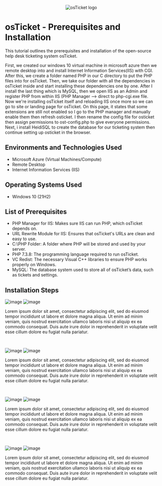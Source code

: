 <p align="center">
<img src="https://i.imgur.com/Clzj7Xs.png" alt="osTicket logo"/>
</p>

<h1>osTicket - Prerequisites and Installation</h1>
This tutorial outlines the prerequisites and installation of the open-source help desk ticketing system osTicket.<br />


First, we created our windows 10 virtual machine in microsoft azure then we remote desktop into and install Internet Information Services(IIS) with CGI. After this, we create a folder named PHP in our C directory to put the PHP files into for osTicket.
Then, we take our folder with all the dependencies in osTicket inside and start installing these dependencies one by one. After I install the last thing which is MySQL, then we open IIS as an Admin and register PHP from within IIS (PHP Manager --> direct to php-cgi.exe file. Now we're installing osTicket itself and reloading IIS once more so we can go to site or landing page for osTicket. On this page, it states that some extensions are still not enabled so I go to the PHP manager and manually enable them then refresh osticket. I then rename the config file for osticket then assign permissions to ost-config.php to give everyone permissions. Next, i install HeidiSQL to create the database for our ticketing system then continue setting up osticket in the browser.

 


<h2>Environments and Technologies Used</h2>

- Microsoft Azure (Virtual Machines/Compute)
- Remote Desktop
- Internet Information Services (IIS)

<h2>Operating Systems Used </h2>

- Windows 10</b> (21H2)

<h2>List of Prerequisites</h2>

- PHP Manager for IIS: Makes sure IIS can run PHP, which osTicket depends on.
- URL Rewrite Module for IIS: Ensures that osTicket's URLs are clean and easy to use.
- C:\PHP Folder: A folder where PHP will be stored and used by your server.
- PHP 7.3.8: The programming language required to run osTicket.
- VC Redist: The necessary Visual C++ libraries to ensure PHP works properly on Windows.
- MySQL: The database system used to store all of osTicket’s data, such as tickets and settings.

<h2>Installation Steps</h2>

![image](https://github.com/user-attachments/assets/7ff9b380-668e-47cb-a3e7-6497629b082b)
![image](https://github.com/user-attachments/assets/0d604329-6688-4b72-a04b-47778f8847f5)

<p>
Lorem ipsum dolor sit amet, consectetur adipiscing elit, sed do eiusmod tempor incididunt ut labore et dolore magna aliqua. Ut enim ad minim veniam, quis nostrud exercitation ullamco laboris nisi ut aliquip ex ea commodo consequat. Duis aute irure dolor in reprehenderit in voluptate velit esse cillum dolore eu fugiat nulla pariatur.
</p>
<br />

![image](https://github.com/user-attachments/assets/ba8f2f51-e842-410e-a42c-534987c80a31)
![image](https://github.com/user-attachments/assets/e048e821-1cdc-42bb-bc2c-3a241b7f38a0)

<p>
Lorem ipsum dolor sit amet, consectetur adipiscing elit, sed do eiusmod tempor incididunt ut labore et dolore magna aliqua. Ut enim ad minim veniam, quis nostrud exercitation ullamco laboris nisi ut aliquip ex ea commodo consequat. Duis aute irure dolor in reprehenderit in voluptate velit esse cillum dolore eu fugiat nulla pariatur.
</p>
<br />

![image](https://github.com/user-attachments/assets/69d6ee35-81bd-4603-a663-00897a97dd82)
![image](https://github.com/user-attachments/assets/447a59db-bacb-45fd-8487-ed9cda91b3e6)

<p>
Lorem ipsum dolor sit amet, consectetur adipiscing elit, sed do eiusmod tempor incididunt ut labore et dolore magna aliqua. Ut enim ad minim veniam, quis nostrud exercitation ullamco laboris nisi ut aliquip ex ea commodo consequat. Duis aute irure dolor in reprehenderit in voluptate velit esse cillum dolore eu fugiat nulla pariatur.
</p>
<br />

![image](https://github.com/user-attachments/assets/12d65354-8495-4a11-8c41-623e725601c4)
![image](https://github.com/user-attachments/assets/86c7c473-4b0c-4aab-afb3-c69caf0ed18c)

<p>
Lorem ipsum dolor sit amet, consectetur adipiscing elit, sed do eiusmod tempor incididunt ut labore et dolore magna aliqua. Ut enim ad minim veniam, quis nostrud exercitation ullamco laboris nisi ut aliquip ex ea commodo consequat. Duis aute irure dolor in reprehenderit in voluptate velit esse cillum dolore eu fugiat nulla pariatur.
</p>
<br />
